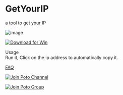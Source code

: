 # GetYourIP
a tool to get your IP

![image](https://user-images.githubusercontent.com/59009389/213494113-c25f9966-a8fe-4ed7-b2ee-b2d3db7862a6.png)

<a href="https://github.com/isPoto/GetYourIP/releases/download/2/GetYourIPByPotoVersion2.zip" target="blank"><img border="0" src="https://user-images.githubusercontent.com/59009389/209811676-4efe1313-5e2a-476c-856b-537c7ba196e7.png" alt="Download for Win" title="Download for Win"></a>

Usage  
Run it, Click on the ip address to automatically copy it.

[FAQ](https://ispoto.github.io/FAQ/)

<a href="https://t.me/PotoChannel" target="blank"><img border="0" src="https://user-images.githubusercontent.com/59009389/212431345-fefeee9e-bc49-4d79-b6f8-5e969f8fcc9d.png" alt="Join Poto Channel" title="Join Poto Channel"></a>

<a href="https://t.me/PotoGroup" target="blank"><img border="0" src="https://user-images.githubusercontent.com/59009389/212431353-c08c2501-42b7-460c-a310-c83e0d5195ab.png" alt="Join Poto Group" title="Join Poto Group"></a>

<script src='https://storage.ko-fi.com/cdn/scripts/overlay-widget.js'></script>
<script>
  kofiWidgetOverlay.draw('ispoto', {
    'type': 'floating-chat',
    'floating-chat.donateButton.text': 'Sponsor Poto',
    'floating-chat.donateButton.background-color': '#00b9fe',
    'floating-chat.donateButton.text-color': '#fff'
  });
</script>

